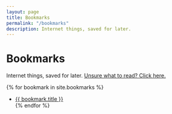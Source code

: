 ```yaml
---
layout: page
title: Bookmarks
permalink: "/bookmarks"
description: Internet things, saved for later.
---
```


<h1>Bookmarks</h1>

<p>Internet things, saved for later. <a href="javascript:void(0);" onclick="redirectToRandomBookmark();">Unsure what to read? Click here.</a></p>

<!-- <hr><hr/> -->

<div>
    {% for bookmark in site.bookmarks %}
    <ul>
        <li>
        <!-- <span>{{- bookmark.date | date: "%m-%d" -}}</span> -->
        <!-- <span>({{ bookmark.tags | join: ', ' }})</span> -->
        <span><a href="{{ bookmark.url }}">{{ bookmark.title }}</a></span>
        </li>
    {% endfor %}
    </ul>


<script>
function redirectToRandomBookmark() {
    var bookmarks = document.querySelectorAll('ul li a'); // Get all bookmark links
    var randomIndex = Math.floor(Math.random() * bookmarks.length); // Generate random index
    var randomBookmark = bookmarks[randomIndex]; // Get random bookmark link
    window.location.href = randomBookmark.href; // Redirect to random bookmark
}
</script>
